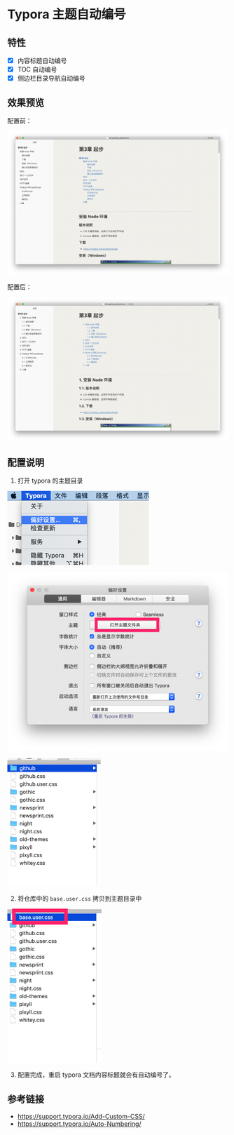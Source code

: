 # Typora 主题自动编号

## 特性

- [x] 内容标题自动编号
- [x] TOC 自动编号
- [x] 侧边栏目录导航自动编号

## 效果预览

配置前：

![image-20181122150355387](./assets/image-20181122150355387-2870235.png)

配置后：



![image-20181122150152016](assets/image-20181122150152016-2870112.png)

## 配置说明

1. 打开 typora 的主题目录

![image-20181122120801619](assets/image-20181122120801619-2859681.png)

![image-20181122120828455](./assets/image-20181122120828455-2859708.png)

![image-20181122121025548](./assets/image-20181122121025548-2859825.png)

2. 将仓库中的 `base.user.css` 拷贝到主题目录中

![image-20181122121117457](./assets/image-20181122121117457-2859877.png)

3. 配置完成，重启 typora 文档内容标题就会有自动编号了。

## 参考链接

- https://support.typora.io/Add-Custom-CSS/
- https://support.typora.io/Auto-Numbering/
